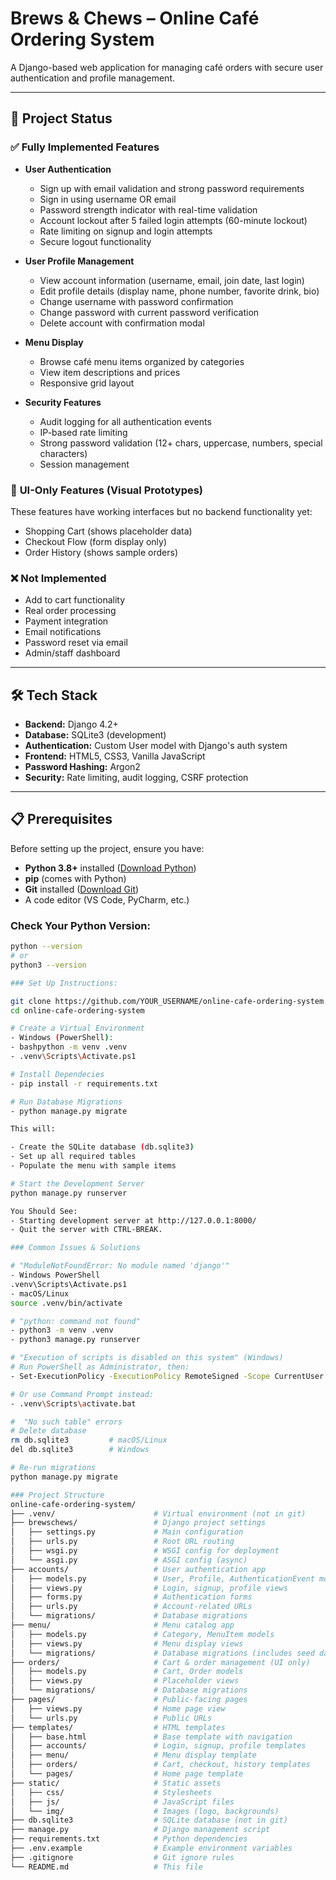 # Brews & Chews – Online Café Ordering System

A Django-based web application for managing café orders with secure user authentication and profile management.

---

## 🎯 **Project Status**

### ✅ **Fully Implemented Features**
- **User Authentication**
  - Sign up with email validation and strong password requirements
  - Sign in using username OR email
  - Password strength indicator with real-time validation
  - Account lockout after 5 failed login attempts (60-minute lockout)
  - Rate limiting on signup and login attempts
  - Secure logout functionality

- **User Profile Management**
  - View account information (username, email, join date, last login)
  - Edit profile details (display name, phone number, favorite drink, bio)
  - Change username with password confirmation
  - Change password with current password verification
  - Delete account with confirmation modal

- **Menu Display**
  - Browse café menu items organized by categories
  - View item descriptions and prices
  - Responsive grid layout

- **Security Features**
  - Audit logging for all authentication events
  - IP-based rate limiting
  - Strong password validation (12+ chars, uppercase, numbers, special characters)
  - Session management

### 🎨 **UI-Only Features (Visual Prototypes)**
These features have working interfaces but no backend functionality yet:
- Shopping Cart (shows placeholder data)
- Checkout Flow (form display only)
- Order History (shows sample orders)

### ❌ **Not Implemented**
- Add to cart functionality
- Real order processing
- Payment integration
- Email notifications
- Password reset via email
- Admin/staff dashboard

---

## 🛠️ **Tech Stack**

- **Backend:** Django 4.2+
- **Database:** SQLite3 (development)
- **Authentication:** Custom User model with Django's auth system
- **Frontend:** HTML5, CSS3, Vanilla JavaScript
- **Password Hashing:** Argon2
- **Security:** Rate limiting, audit logging, CSRF protection

---

## 📋 **Prerequisites**

Before setting up the project, ensure you have:

- **Python 3.8+** installed ([Download Python](https://www.python.org/downloads/))
- **pip** (comes with Python)
- **Git** installed ([Download Git](https://git-scm.com/downloads))
- A code editor (VS Code, PyCharm, etc.)

### Check Your Python Version:
```bash
python --version
# or
python3 --version

### Set Up Instructions:

git clone https://github.com/YOUR_USERNAME/online-cafe-ordering-system.git
cd online-cafe-ordering-system

# Create a Virtual Environment
- Windows (PowerShell):
- bashpython -m venv .venv
- .venv\Scripts\Activate.ps1

# Install Dependecies
- pip install -r requirements.txt

# Run Database Migrations
- python manage.py migrate

This will:

- Create the SQLite database (db.sqlite3)
- Set up all required tables
- Populate the menu with sample items

# Start the Development Server
python manage.py runserver

You Should See:
- Starting development server at http://127.0.0.1:8000/
- Quit the server with CTRL-BREAK.

### Common Issues & Solutions

# "ModuleNotFoundError: No module named 'django'"
- Windows PowerShell
.venv\Scripts\Activate.ps1
- macOS/Linux
source .venv/bin/activate

# "python: command not found"
- python3 -m venv .venv
- python3 manage.py runserver

# "Execution of scripts is disabled on this system" (Windows)
# Run PowerShell as Administrator, then:
- Set-ExecutionPolicy -ExecutionPolicy RemoteSigned -Scope CurrentUser

# Or use Command Prompt instead:
- .venv\Scripts\activate.bat

#  "No such table" errors
# Delete database
rm db.sqlite3         # macOS/Linux
del db.sqlite3        # Windows

# Re-run migrations
python manage.py migrate

### Project Structure
online-cafe-ordering-system/
├── .venv/                      # Virtual environment (not in git)
├── brewschews/                 # Django project settings
│   ├── settings.py             # Main configuration
│   ├── urls.py                 # Root URL routing
│   ├── wsgi.py                 # WSGI config for deployment
│   └── asgi.py                 # ASGI config (async)
├── accounts/                   # User authentication app
│   ├── models.py               # User, Profile, AuthenticationEvent models
│   ├── views.py                # Login, signup, profile views
│   ├── forms.py                # Authentication forms
│   ├── urls.py                 # Account-related URLs
│   └── migrations/             # Database migrations
├── menu/                       # Menu catalog app
│   ├── models.py               # Category, MenuItem models
│   ├── views.py                # Menu display views
│   └── migrations/             # Database migrations (includes seed data)
├── orders/                     # Cart & order management (UI only)
│   ├── models.py               # Cart, Order models
│   ├── views.py                # Placeholder views
│   └── migrations/             # Database migrations
├── pages/                      # Public-facing pages
│   ├── views.py                # Home page view
│   └── urls.py                 # Public URLs
├── templates/                  # HTML templates
│   ├── base.html               # Base template with navigation
│   ├── accounts/               # Login, signup, profile templates
│   ├── menu/                   # Menu display template
│   ├── orders/                 # Cart, checkout, history templates
│   └── pages/                  # Home page template
├── static/                     # Static assets
│   ├── css/                    # Stylesheets
│   ├── js/                     # JavaScript files
│   └── img/                    # Images (logo, backgrounds)
├── db.sqlite3                  # SQLite database (not in git)
├── manage.py                   # Django management script
├── requirements.txt            # Python dependencies
├── .env.example                # Example environment variables
├── .gitignore                  # Git ignore rules
└── README.md                   # This file